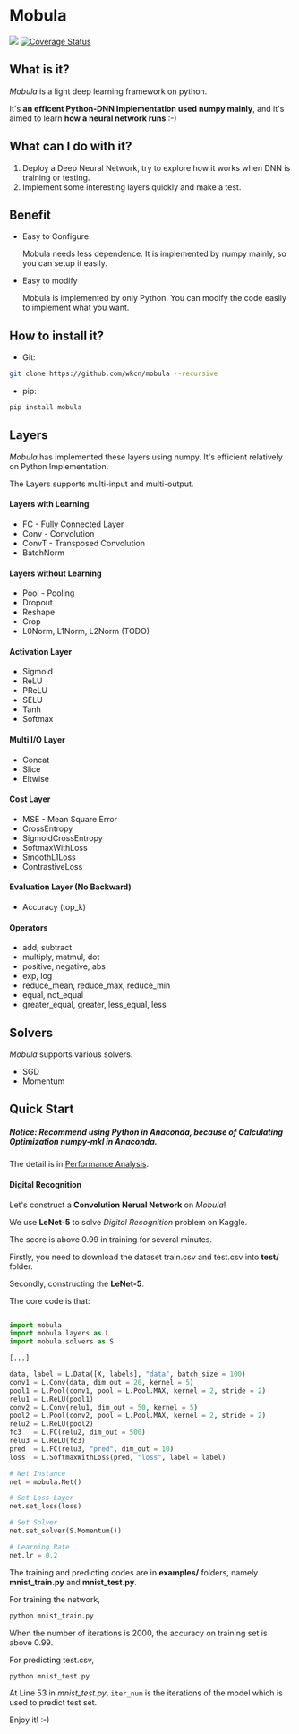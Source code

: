 # Mobula

[![](https://api.travis-ci.org/wkcn/mobula.svg?branch=master)](https://travis-ci.org/wkcn/mobula)
[![Coverage Status](https://coveralls.io/repos/github/wkcn/mobula/badge.svg?branch=master)](https://coveralls.io/github/wkcn/mobula?branch=master)

## What is it?
*Mobula* is a light deep learning framework on python.

It's **an efficent Python-DNN Implementation used numpy mainly**, and it's aimed to learn **how a neural network runs** :-)

## What can I do with it?
1. Deploy a Deep Neural Network, try to explore how it works when DNN is training or testing.
2. Implement some interesting layers quickly and make a test.

## Benefit

- Easy to Configure

    Mobula needs less dependence. It is implemented by numpy mainly, so you can setup it easily.

- Easy to modify

	Mobula is implemented by only Python. You can modify the code easily to implement what you want.

## How to install it?
- Git:
```bash
git clone https://github.com/wkcn/mobula --recursive
```

- pip:
```bash
pip install mobula
```

## Layers
*Mobula* has implemented these layers using numpy. It's efficient relatively on Python Implementation.

The Layers supports multi-input and multi-output.

#### Layers with Learning
- FC - Fully Connected Layer
- Conv - Convolution
- ConvT - Transposed Convolution
- BatchNorm
#### Layers without Learning
- Pool - Pooling
- Dropout
- Reshape
- Crop
- L0Norm, L1Norm, L2Norm (TODO)
#### Activation Layer
- Sigmoid
- ReLU
- PReLU
- SELU
- Tanh
- Softmax
#### Multi I/O Layer
- Concat
- Slice
- Eltwise
#### Cost Layer
- MSE - Mean Square Error
- CrossEntropy
- SigmoidCrossEntropy
- SoftmaxWithLoss 
- SmoothL1Loss
- ContrastiveLoss
#### Evaluation Layer (No Backward)
- Accuracy (top_k)
#### Operators
- add, subtract
- multiply, matmul, dot
- positive, negative, abs
- exp, log
- reduce_mean, reduce_max, reduce_min
- equal, not_equal
- greater_equal, greater, less_equal, less

## Solvers

*Mobula* supports various solvers.

- SGD
- Momentum

## Quick Start

##### Notice: Recommend using Python in Anaconda, because of **Calculating Optimization numpy-mkl** in Anaconda.

The detail is in [Performance Analysis](docs/performance.md).

#### Digital Recognition
Let's construct a **Convolution Nerual Network** on *Mobula*! 

We use **LeNet-5** to solve *Digital Recognition* problem on Kaggle.

The score is above 0.99 in training for several minutes.

Firstly, you need to download the dataset train.csv and test.csv into **test/** folder. 

Secondly, constructing the **LeNet-5**.

The core code is that:

```python

import mobula
import mobula.layers as L
import mobula.solvers as S

[...]

data, label = L.Data([X, labels], "data", batch_size = 100)
conv1 = L.Conv(data, dim_out = 20, kernel = 5)
pool1 = L.Pool(conv1, pool = L.Pool.MAX, kernel = 2, stride = 2)
relu1 = L.ReLU(pool1)
conv2 = L.Conv(relu1, dim_out = 50, kernel = 5)
pool2 = L.Pool(conv2, pool = L.Pool.MAX, kernel = 2, stride = 2)
relu2 = L.ReLU(pool2)
fc3   = L.FC(relu2, dim_out = 500)
relu3 = L.ReLU(fc3)
pred  = L.FC(relu3, "pred", dim_out = 10)
loss  = L.SoftmaxWithLoss(pred, "loss", label = label)

# Net Instance
net = mobula.Net()

# Set Loss Layer
net.set_loss(loss)

# Set Solver
net.set_solver(S.Momentum())

# Learning Rate
net.lr = 0.2

```

The training and predicting codes are in **examples/** folders, namely **mnist_train.py** and **mnist_test.py**.

For training the network, 
```bash
python mnist_train.py
```

When the number of iterations is 2000, the accuracy on training set is above 0.99.

For predicting test.csv,  
```bash
python mnist_test.py
```

At Line 53 in *mnist_test.py*, `iter_num` is the iterations of the model which is used to predict test set. 

Enjoy it! :-)
